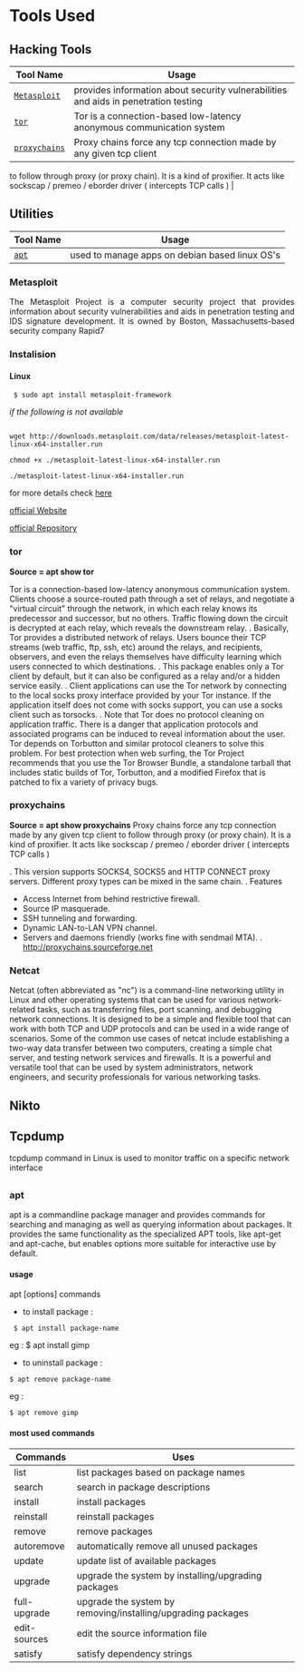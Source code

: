 # Tools Used

## Hacking Tools
| Tool Name | Usage| 
|-----------|-------------|
|[`Metasploit`](#metasploit)|provides information about security vulnerabilities and aids in penetration testing|
|[`tor`](#tor) |Tor is a connection-based low-latency anonymous communication system |
| [`proxychains`]() |Proxy chains force any tcp connection made by any given tcp client
to follow through proxy (or proxy chain). It is a kind of proxifier.
It acts like sockscap / premeo / eborder driver ( intercepts TCP calls )  |




## Utilities 
|Tool Name | Usage |
|----------|-------|
|[`apt`](#apt)|used to manage apps on debian based linux OS's|





### Metasploit
<!-- source = Wikipedia--> 
<p align=justify>
    The Metasploit Project is a computer security project that provides information about security vulnerabilities and aids in penetration testing and IDS signature development. It is owned by Boston, Massachusetts-based security company Rapid7
    </p>
    
### **Instalision**

#### **Linux**
```
 $ sudo apt install metasploit-framework

```
*if the following is not available*

```

wget http://downloads.metasploit.com/data/releases/metasploit-latest-linux-x64-installer.run

chmod +x ./metasploit-latest-linux-x64-installer.run

./metasploit-latest-linux-x64-installer.run

```
for more details check [here](https://adamtheautomator.com/install-metasploit-on-ubuntu/)

[official Website](https://www.metasploit.com)

[official Repository](https://github.com/rapid7/metasploit-framework)

### tor
<!--source apt show tor -->

**Source = apt show tor**

Tor is a connection-based low-latency anonymous communication system.
Clients choose a source-routed path through a set of relays, and
 negotiate a "virtual circuit" through the network, in which each relay
 knows its predecessor and successor, but no others. Traffic flowing
 down the circuit is decrypted at each relay, which reveals the
 downstream relay.
 .
 Basically, Tor provides a distributed network of relays. Users bounce
 their TCP streams (web traffic, ftp, ssh, etc) around the relays, and
 recipients, observers, and even the relays themselves have difficulty
 learning which users connected to which destinations.
 .
 This package enables only a Tor client by default, but it can also be
 configured as a relay and/or a hidden service easily.
 .
 Client applications can use the Tor network by connecting to the local
 socks proxy interface provided by your Tor instance. If the application
 itself does not come with socks support, you can use a socks client
 such as torsocks.
 .
 Note that Tor does no protocol cleaning on application traffic. There
 is a danger that application protocols and associated programs can be
 induced to reveal information about the user. Tor depends on Torbutton
 and similar protocol cleaners to solve this problem. For best
 protection when web surfing, the Tor Project recommends that you use
 the Tor Browser Bundle, a standalone tarball that includes static
 builds of Tor, Torbutton, and a modified Firefox that is patched to fix
 a variety of privacy bugs.


### proxychains

**Source = apt show proxychains**
Proxy chains force any tcp connection made by any given tcp client
to follow through proxy (or proxy chain). It is a kind of proxifier.
It acts like sockscap / premeo / eborder driver ( intercepts TCP calls )

.
 This version supports SOCKS4, SOCKS5 and HTTP CONNECT proxy servers.
 Different proxy types can be mixed in the same chain.
 .
 Features
   * Access Internet from behind restrictive firewall.
   * Source IP masquerade.
   * SSH tunneling and forwarding.
   * Dynamic LAN-to-LAN VPN channel.
   * Servers and daemons friendly (works fine with sendmail MTA).
 .
 http://proxychains.sourceforge.net

### Netcat
  Netcat (often abbreviated as "nc") is a command-line networking utility in Linux and other operating systems that can be used for various network-related tasks, such as transferring files, port scanning, and debugging network connections. It is designed to be a simple and flexible tool that can work with both TCP and UDP protocols and can be used in a wide range of scenarios. Some of the common use cases of netcat include establishing a two-way data transfer between two computers, creating a simple chat server, and testing network services and firewalls. It is a powerful and versatile tool that can be used by system administrators, network engineers, and security professionals for various networking tasks.

## **Nikto**
  


## **Tcpdump**
tcpdump command in Linux is used to monitor traffic on a specific network interface

## 










### **apt**
<!-- source apt -h -->
  apt is a commandline package manager and provides
  commands for                                      searching and managing as well as querying information about packages.
  It provides the same functionality as the specialized APT tools,                                    like apt-get and apt-cache, but enables options more suitable for
  interactive use by default.

#### usage
apt [options] commands

- to install package :
```
 $ apt install package-name 
```
eg : $ apt install gimp
- to uninstall package :
```
$ apt remove package-name
```
eg : 
```
$ apt remove gimp
```

#### most used commands

|Commands|Uses|
|---|---|
|list| list packages based on package names|
|search | search in package descriptions| |show | show package details|
|install|install packages|
|reinstall |reinstall packages |
|remove | remove packages|
|autoremove |automatically remove all unused packages|
|update | update list of available packages|
|upgrade | upgrade the system by installing/upgrading packages  |
|full-upgrade | upgrade the system by removing/installing/upgrading packages|
|edit-sources |edit the source information file|
|satisfy | satisfy dependency strings|

